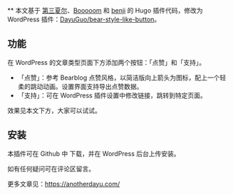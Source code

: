 ** 本文基于 [第三夏尔](https://thirdshire.com/hugo-stack-renovation-part-three/)、[Booooom](https://zhuzi.dev/posts/2025-01-12-open-heart/) 和 [benji](https://www.benji.dog/articles/interactions-or-reactions/) 的 Hugo 插件代码，修改为 WordPress 插件：[DayuGuo/bear-style-like-button](https://github.com/DayuGuo/bear-style-like-button)。

## 功能
在 WordPress 的文章类型页面下方添加两个按钮：「点赞」和「支持」。

- 「点赞」：参考 Bearblog 点赞风格，以简洁版向上箭头为图标，配上一个轻柔的跳动动画。设置界面支持导出点赞数据。
- 「支持」：可在 WordPress 插件设置中修改链接，跳转到特定页面。

效果见本文下方，大家可以试试。

## 安装
本插件可在 Github 中 下载，并在 WordPress 后台上传安装。

如有任何疑问可在评论区留言。


更多文章见：https://anotherdayu.com/
